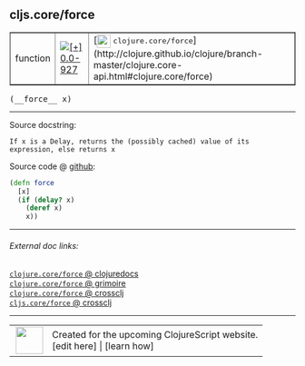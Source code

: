 ## cljs.core/force



 <table border="1">
<tr>
<td>function</td>
<td><a href="https://github.com/cljsinfo/cljs-api-docs/tree/0.0-927"><img valign="middle" alt="[+] 0.0-927" title="Added in 0.0-927" src="https://img.shields.io/badge/+-0.0--927-lightgrey.svg"></a> </td>
<td>
[<img height="24px" valign="middle" src="http://i.imgur.com/1GjPKvB.png"> <samp>clojure.core/force</samp>](http://clojure.github.io/clojure/branch-master/clojure.core-api.html#clojure.core/force)
</td>
</tr>
</table>


 <samp>
(__force__ x)<br>
</samp>

---





Source docstring:

```
If x is a Delay, returns the (possibly cached) value of its expression, else returns x
```


Source code @ [github](https://github.com/clojure/clojurescript/blob/r1909/src/cljs/cljs/core.cljs#L7049-L7054):

```clj
(defn force
  [x]
  (if (delay? x)
    (deref x)
    x))
```

<!--
Repo - tag - source tree - lines:

 <pre>
clojurescript @ r1909
└── src
    └── cljs
        └── cljs
            └── <ins>[core.cljs:7049-7054](https://github.com/clojure/clojurescript/blob/r1909/src/cljs/cljs/core.cljs#L7049-L7054)</ins>
</pre>

-->

---



###### External doc links:

[`clojure.core/force` @ clojuredocs](http://clojuredocs.org/clojure.core/force)<br>
[`clojure.core/force` @ grimoire](http://conj.io/store/v1/org.clojure/clojure/1.7.0-beta3/clj/clojure.core/force/)<br>
[`clojure.core/force` @ crossclj](http://crossclj.info/fun/clojure.core/force.html)<br>
[`cljs.core/force` @ crossclj](http://crossclj.info/fun/cljs.core.cljs/force.html)<br>

---

 <table>
<tr><td>
<img valign="middle" align="right" width="48px" src="http://i.imgur.com/Hi20huC.png">
</td><td>
Created for the upcoming ClojureScript website.<br>
[edit here] | [learn how]
</td></tr></table>

[edit here]:https://github.com/cljsinfo/cljs-api-docs/blob/master/cljsdoc/cljs.core/force.cljsdoc
[learn how]:https://github.com/cljsinfo/cljs-api-docs/wiki/cljsdoc-files

<!--

This information was too distracting to show to readers, but I'll leave it
commented here since it is helpful to:

- pretty-print the data used to generate this document
- and show how to retrieve that data



The API data for this symbol:

```clj
{:ns "cljs.core",
 :name "force",
 :signature ["[x]"],
 :history [["+" "0.0-927"]],
 :type "function",
 :full-name-encode "cljs.core/force",
 :source {:code "(defn force\n  [x]\n  (if (delay? x)\n    (deref x)\n    x))",
          :title "Source code",
          :repo "clojurescript",
          :tag "r1909",
          :filename "src/cljs/cljs/core.cljs",
          :lines [7049 7054]},
 :full-name "cljs.core/force",
 :clj-symbol "clojure.core/force",
 :docstring "If x is a Delay, returns the (possibly cached) value of its expression, else returns x"}

```

Retrieve the API data for this symbol:

```clj
;; from Clojure REPL
(require '[clojure.edn :as edn])
(-> (slurp "https://raw.githubusercontent.com/cljsinfo/cljs-api-docs/catalog/cljs-api.edn")
    (edn/read-string)
    (get-in [:symbols "cljs.core/force"]))
```

-->
